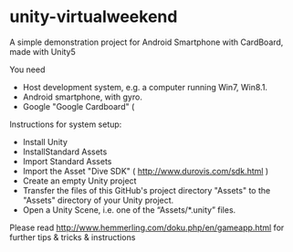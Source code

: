 # unity-virtualweekend
A simple demonstration project for Android Smartphone with CardBoard, made with Unity5

You need
- Host development system, e.g. a computer running Win7, Win8.1.
- Android smartphone, with gyro.
- Google "Google Cardboard" ( 

Instructions for system setup:
- Install Unity
- InstallStandard Assets
- Import Standard Assets
- Import the Asset "Dive SDK" ( http://www.durovis.com/sdk.html )
- Create an empty Unity project
- Transfer the files of this GitHub's project directory "Assets" to the "Assets" directory of your Unity project.
- Open a Unity Scene, i.e. one of the “Assets/*.unity” files.

Please read 
http://www.hemmerling.com/doku.php/en/gameapp.html
for further tips & tricks & instructions 

